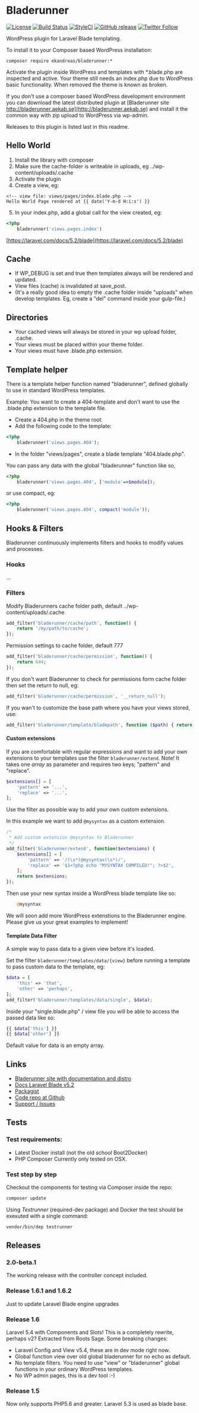 # Bladerunner

[![License](https://img.shields.io/badge/license-MIT-blue.svg)](https://github.com/ekandreas/bladerunner)
[![Build Status](https://travis-ci.org/ekandreas/bladerunner.svg?branch=master)](https://travis-ci.org/ekandreas/bladerunner)
[![StyleCI](https://styleci.io/repos/48002506/shield)](https://styleci.io/repos/48002506)
[![GitHub release](https://img.shields.io/github/release/ekandreas/bladerunner.svg)](http://bladerunner.aekab.se/bladerunner.zip)
[![Twitter Follow](https://img.shields.io/twitter/follow/aekabse.svg?style=social)](https://twitter.com/intent/user?screen_name=aekabse)


WordPress plugin for Laravel Blade templating.

To install it to your Composer based WordPress installation:

```
composer require ekandreas/bladerunner:*
```
Activate the plugin inside WordPress and templates with *.blade.php are inspected and active.
Your theme still needs an index.php due to WordPress basic functionality. When removed the theme is known as broken.

If you don't use a composer based WordPress development environment you can download the latest distributed plugin at [Bladerunner site http://bladerunner.aekab.se](http://bladerunner.aekab.se) and install it the common way with zip upload to WordPress via wp-admin.

Releases to this plugin is listed last in this readme.

## Hello World
1. Install the library with composer
2. Make sure the cache-folder is writeable in uploads, eg ../wp-content/uploads/.cache
3. Activate the plugin
4. Create a view, eg:
```twig
<!-- view file: views/pages/index.blade.php -->
Hello World Page rendered at {{ date('Y-m-d H:i:s') }}
```
5. In your index.php, add a global call for the view created, eg:
```php
<?php
    bladerunner('views.pages.index')
```

[https://laravel.com/docs/5.2/blade](https://laravel.com/docs/5.2/blade)

## Cache
* If WP_DEBUG is set and true then templates always will be rendered and updated.
* View files (cache) is invalidated at save_post.
* (It's a really good idea to empty the .cache folder inside "uploads" when develop templates. Eg, create a "del" command inside your gulp-file.)

## Directories
* Your cached views will always be stored in your wp upload folder, .cache.
* Your views must be placed within your theme folder.
* Your views must have .blade.php extension.

## Template helper
There is a template helper function named "bladerunner", defined globally to use in standard WordPress templates.

Example:
You want to create a 404-template and don't want to use the .blade.php extension to the template file.

* Create a 404.php in the theme root.
* Add the following code to the template:
```php
<?php
    bladerunner('views.pages.404');
```
* In the folder "views/pages", create a blade template "404.blade.php".

You can pass any data with the global "bladerunner" function like so,
```php
<?php
    bladerunner('views.pages.404', ['module'=>$module]);
```
or use compact, eg:
```php
<?php
    bladerunner('views.pages.404', compact('module'));
```

## Hooks & Filters
Bladerunner continuously implements filters and hooks to modify values and processes.

### Hooks
...

### Filters
Modify Bladerunners cache folder path, default ../wp-content/uploads/.cache
```php
add_filter('bladerunner/cache/path', function() {
	return '/my/path/to/cache';
});
```

Permission settings to cache folder, default 777
```php
add_filter('bladerunner/cache/permission', function() {
	return 644;
});
```
If you don't want Bladerunner to check for permissions form cache folder then set the return to null, eg:
```php
add_filter('bladerunner/cache/permission', '__return_null');
```
If you wan't to customize the base path where you have your views stored, use:
```php
add_filter('bladerunner/template/bladepath', function ($path) { return $path . '/views'; });
```

#### Custom extensions
If you are comfortable with regular expressions and want to add your own extensions to your templates use the filter ``bladerunner/extend``.
Note! It takes one *array* as parameter and requires two keys; "pattern" and "replace".

```php
$extensions[] = [
	'pattern' => '...',
	'replace' => '...',
];
```

Use the filter as possible way to add your own custom extensions.

In this example we want to add ``@mysyntax`` as a custom extension.
```php
/*
 * Add custom extension @mysyntax to Bladerunner
 */
add_filter('bladerunner/extend', function($extensions) {
    $extensions[] = [
    	'pattern' => '/(\s*)@mysyntax(\s*)/',
    	'replace' => '$1<?php echo "MYSYNTAX COMPILED!"; ?>$2',
    ];
    return $extensions;
});
```
Then use your new syntax inside a WordPress blade template like so:
```php
	@mysyntax
```

We will soon add more WordPress extenstions to the Bladerunner engine. Please give us your great examples to implement!

#### Template Data Filter
A simple way to pass data to a given view before it's loaded.

Set the filter ``bladerunner/templates/data/{view}`` before running a template to pass custom data to the template, eg:
```php
$data = [
	'this' => 'that',
	'other' => 'perhaps',
];
add_filter('bladerunner/templates/data/single', $data);
```

Inside your "single.blade.php" / view file you will be able to access the passed data like so:
```php
{{ $data['this'] }}
{{ $data['other'] }}
```

Default value for data is an empty array.

## Links
* [Bladerunner site with documentation and distro](http://bladerunner.aekab.se)
* [Docs Laravel Blade v5.2](https://laravel.com/docs/5.2/blade)
* [Packagist](https://packagist.org/packages/ekandreas/bladerunner)
* [Code repo at Github](https://github.com/ekandreas/bladerunner)
* [Support / Issues](https://github.com/ekandreas/bladerunner/issues)

## Tests

### Test requirements:
* Latest Docker install (not the old school Boot2Docker)
* PHP Composer
Currently only tested on OSX.

### Test step by step
Checkout the components for testing via Composer inside the repo:
```bash
composer update
```

Using *Testrunner* (required-dev package) and Docker the test should be exexuted with a single command:
```bash
vendor/bin/dep testrunner
```

## Releases

### 2.0-beta.1
The working release with the controller concept included.

### Release 1.6.1 and 1.6.2
Just to update Laravel Blade engine upgrades

### Release 1.6
Laravel 5.4 with Components and Slots!
This is a completely rewrite, perhaps v2? Extracted from Roots Sage.
Some breaking changes:
* Laravel Config and View v5.4, these are in dev mode right now.
* Global function view over old global bladerunner for no echo as default.
* No template filters. You need to use "view" or "bladerunner" global functions in your ordinary WordPress templates.
* No WP admin pages, this is a dev tool :-)

### Release 1.5
Now only supports PHP5.6 and greater.
Laravel 5.3 is used as blade base.


